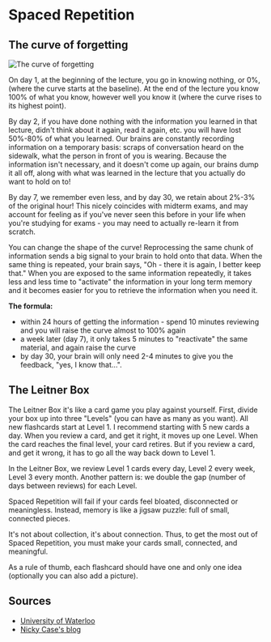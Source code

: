 # Spaced Repetition

## The curve of forgetting

![The curve of forgetting](https://uwaterloo.ca/campus-wellness/sites/ca.campus-wellness/files/styles/body-500px-wide/public/uploads/images/curve_0-500x231.gif?itok=KLIKAnPx)

On day 1, at the beginning of the lecture, you go in knowing nothing, or 0%, (where the curve starts at the baseline). At the end of the lecture you know 100% of what you know, however well you know it (where the curve rises to its highest point).

By day 2, if you have done nothing with the information you learned in that lecture, didn't think about it again, read it again, etc. you will have lost 50%-80% of what you learned. Our brains are constantly recording information on a temporary basis: scraps of conversation heard on the sidewalk, what the person in front of you is wearing. Because the information isn't necessary, and it doesn't come up again, our brains dump it all off, along with what was learned in the lecture that you actually do want to hold on to!

By day 7, we remember even less, and by day 30, we retain about 2%-3% of the original hour! This nicely coincides with midterm exams, and may account for feeling as if you've never seen this before in your life when you're studying for exams - you may need to actually re-learn it from scratch.

You can change the shape of the curve! Reprocessing the same chunk of information sends a big signal to your brain to hold onto that data. When the same thing is repeated, your brain says, "Oh - there it is again, I better keep that." When you are exposed to the same information repeatedly, it takes less and less time to "activate" the information in your long term memory and it becomes easier for you to retrieve the information when you need it.

__The formula:__

* within 24 hours of getting the information - spend 10 minutes reviewing and you will raise the curve almost to 100% again
* a week later (day 7), it only takes 5 minutes to "reactivate" the same material, and again raise the curve
* by day 30, your brain will only need 2-4 minutes to give you the feedback, "yes, I know that...".

## The Leitner Box

The Leitner Box it's like a card game you play against yourself. First, divide your box up into three "Levels" (you can have as many as you want). All new flashcards start at Level 1. I recommend starting with 5 new cards a day. When you review a card, and get it right, it moves up one Level. When the card reaches the final level, your card retires. But if you review a card, and get it wrong, it has to go all the way back down to Level 1.

In the Leitner Box, we review Level 1 cards every day, Level 2 every week, Level 3 every month. Another  pattern is: we double the gap (number of days between reviews) for each Level.

Spaced Repetition will fail if your cards feel bloated, disconnected or meaningless. Instead, memory is like a jigsaw puzzle: full of small, connected pieces.

It's not about collection, it's about connection. Thus, to get the most out of Spaced Repetition, you must make your cards small, connected, and meaningful.

As a rule of thumb, each flashcard should have one and only one idea (optionally you can also add a picture).

## Sources

* [University of Waterloo](https://uwaterloo.ca/campus-wellness/curve-forgetting)
* [Nicky Case's blog](https://ncase.me/remember/)
